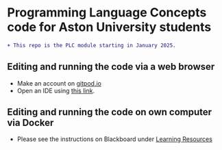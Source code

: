 # Programming Language Concepts code for Aston University students
```diff
+ This repo is the PLC module starting in January 2025.
```

## Editing and running the code via a web browser

- Make an account on [gitpod.io](https://gitpod.io)
- Open an IDE using [this link](https://gitpod.io/#https://github.com/khanAston/PLC2025).

## Editing and running the code on own computer via Docker

- Please see the instructions on Blackboard under [Learning Resources](https://vle.aston.ac.uk/webapps/blackboard/content/listContentEditable.jsp?content_id=_2383294_1&course_id=_36175_1&mode=reset)
